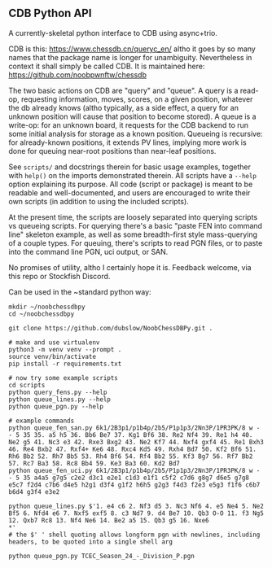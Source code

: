 ## CDB Python API

A currently-skeletal python interface to CDB using async+trio.

CDB is this: https://www.chessdb.cn/queryc_en/ altho it goes by so many names that the package name is longer for
unambiguity. Nevertheless in context it shall simply be called CDB. It is maintained here:
https://github.com/noobpwnftw/chessdb

The two basic actions on CDB are "query" and "queue". A query is a read-op, requesting information, moves, scores, on
a given position, whatever the db already knows (altho typically, as a side effect, a query for an unknown position will
cause that position to become stored). A queue is a write-op: for an unknown board, it requests for the CDB
backend to run some initial analysis for storage as a known position. Queueing is recursive: for already-known positions, it extends
PV lines, implying more work is done for queuing near-root positions than near-leaf positions.

See `scripts/` and docstrings therein for basic usage examples, together with `help()` on the imports demonstrated therein.
All scripts have a `--help` option explaining its purpose. All code (script or package) is meant to be readable and
well-documented, and users are encouraged to write their own scripts (in addition to using the included scripts).

At the present time, the scripts are loosely separated into querying scripts vs queueing scripts. For querying there's
a basic "paste FEN into command line" skeleton example, as well as some breadth-first style mass-querying of a couple
types. For queuing, there's scripts to read PGN files, or to paste into the command line PGN, uci output, or SAN.


No promises of utility, altho I certainly hope it is. Feedback welcome, via this repo or Stockfish Discord.

Can be used in the ~standard python way:

```
mkdir ~/noobchessdbpy
cd ~/noobchessdbpy

git clone https://github.com/dubslow/NoobChessDBPy.git .

# make and use virtualenv
python3 -m venv venv --prompt .
source venv/bin/activate
pip install -r requirements.txt

# now try some example scripts
cd scripts
python query_fens.py --help
python queue_lines.py --help
python queue_pgn.py --help

# example commands
python queue_fen_san.py 6k1/2B3p1/p1b4p/2b5/P1p1p3/2Nn3P/1PR3PK/8 w - - 5 35 35. a5 h5 36. Bb6 Be7 37. Kg1 Bf6 38. Re2 Nf4 39. Re1 h4 40. Ne2 g5 41. Nc3 e3 42. Rxe3 Bxg2 43. Ne2 Kf7 44. Nxf4 gxf4 45. Re1 Bxh3 46. Re4 Bxb2 47. Rxf4+ Ke6 48. Rxc4 Kd5 49. Rxh4 Bd7 50. Kf2 Bf6 51. Rh6 Bb2 52. Rh7 Bb5 53. Rh4 Bf6 54. Rf4 Bb2 55. Kf3 Bg7 56. Rf7 Bb2 57. Rc7 Ba3 58. Rc8 Bb4 59. Ke3 Ba3 60. Kd2 Bd7
python queue_fen_uci.py 6k1/2B3p1/p1b4p/2b5/P1p1p3/2Nn3P/1PR3PK/8 w - - 5 35 a4a5 g7g5 c2e2 d3c1 e2e1 c1d3 e1f1 c5f2 c7d6 g8g7 d6e5 g7g8 e5c7 f2d4 c7b6 d4e5 h2g1 d3f4 g1f2 h6h5 g2g3 f4d3 f2e3 e5g3 f1f6 c6b7 b6d4 g3f4 e3e2

python queue_lines.py $'1. e4 c6 2. Nf3 d5 3. Nc3 Nf6 4. e5 Ne4 5. Ne2 Bf5 6. Nfd4 e6 7. Nxf5 exf5 8. c3 Nd7 9. d4 Be7 10. Qb3 O-O 11. f3 Ng5 12. Qxb7 Rc8 13. Nf4 Ne6 14. Be2 a5 15. Qb3 g5 16. Nxe6
*'
# the $' ' shell quoting allows longform pgn with newlines, including headers, to be quoted into a single shell arg

python queue_pgn.py TCEC_Season_24_-_Division_P.pgn
```
